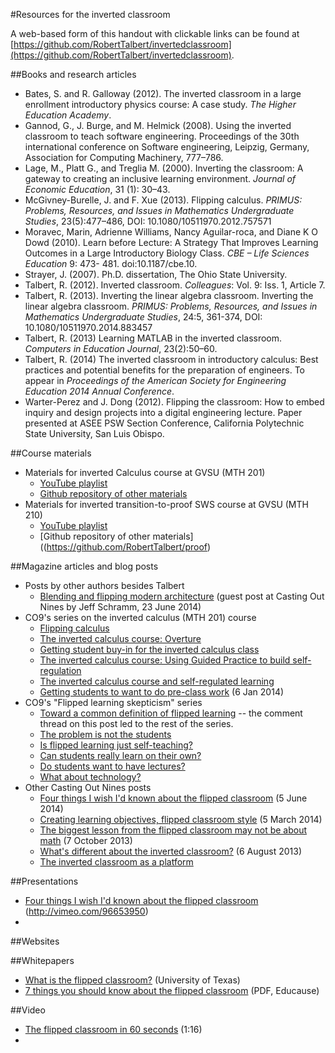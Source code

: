 #Resources for the inverted classroom

A web-based form of this handout with clickable links can be found at [https://github.com/RobertTalbert/invertedclassroom](https://github.com/RobertTalbert/invertedclassroom). 

##Books and research articles 

+ Bates, S. and R. Galloway (2012). The inverted classroom in a large enrollment introductory physics course: A case study. _The Higher Education Academy_.
+ Gannod, G., J. Burge, and M. Helmick (2008). Using the inverted classroom to teach software engineering. Proceedings of the 30th international conference on Software engineering, Leipzig, Germany, Association for Computing Machinery, 777–786.
+ Lage, M., Platt G., and Treglia M. (2000). Inverting the classroom: A gateway to creating an inclusive learning environment. _Journal of Economic Education_, 31 (1): 30–43.
+ McGivney-Burelle, J. and F. Xue (2013). Flipping calculus. _PRIMUS: Problems, Resources, and Issues in Mathematics Undergraduate Studies_, 23(5):477–486, DOI: 10.1080/10511970.2012.757571
+ Moravec, Marin, Adrienne Williams, Nancy Aguilar-roca, and Diane K O Dowd (2010). Learn before Lecture: A Strategy That Improves Learning Outcomes in a Large Introductory Biology Class. _CBE – Life Sciences Education_ 9: 473- 481. doi:10.1187/cbe.10.
+ Strayer, J. (2007). Ph.D. dissertation, The Ohio State University.
+ Talbert, R. (2012). Inverted classroom. *Colleagues*: Vol. 9: Iss. 1, Article 7.
+ Talbert, R. (2013). Inverting the linear algebra classroom. Inverting the linear algebra classroom. _PRIMUS: Problems, Resources, and Issues in Mathematics Undergraduate Studies_, 24:5, 361-374,
DOI: 10.1080/10511970.2014.883457
+ Talbert, R. (2013) Learning MATLAB in the inverted classroom. _Computers in Education Journal_, 23(2):50–60.
+ Talbert, R. (2014) The inverted classroom in introductory calculus: Best practices and potential benefits for the preparation of engineers. To appear in _Proceedings of the American Society for Engineering Education 2014 Annual Conference_. 
+ Warter-Perez and J. Dong (2012). Flipping the classroom: How to embed inquiry and design projects into a digital engineering lecture. Paper presented at ASEE PSW Section Conference, California Polytechnic State University, San Luis Obispo.

##Course materials

+ Materials for inverted Calculus course at GVSU (MTH 201)
    * [YouTube playlist](http://bit.ly/GVSUCalculus)
    * [Github repository of other materials](https://github.com/RobertTalbert/calculus)
+ Materials for inverted transition-to-proof SWS course at GVSU (MTH 210)
    * [YouTube playlist](http://youtu.be/UuETUEJo0rk?list=PL2419488168AE7001)
    * [Github repository of other materials]((https://github.com/RobertTalbert/proof)

##Magazine articles and blog posts

+ Posts by other authors besides Talbert
    * [Blending and flipping modern architecture](http://chronicle.com/blognetwork/castingoutnines/2014/06/23/guest-post-blending-and-flipping-modern-architecture/) (guest post at Casting Out Nines by Jeff Schramm, 23 June 2014)
+ CO9's series on the inverted calculus (MTH 201) course
    * [Flipping calculus](http://chronicle.com/blognetwork/castingoutnines/2013/08/25/flipping-calculus/)
    * [The inverted calculus course: Overture](http://chronicle.com/blognetwork/castingoutnines/2014/01/27/the-inverted-calculus-course-overture/)
    * [Getting student buy-in for the inverted calculus class](http://chronicle.com/blognetwork/castingoutnines/2014/03/06/getting-student-buy-in-for-the-inverted-calculus-class/)
    * [The inverted calculus course: Using Guided Practice to build self-regulation](http://chronicle.com/blognetwork/castingoutnines/2014/03/04/the-inverted-calculus-course-using-guided-practice-to-build-self-regulation/)
    * [The inverted calculus course and self-regulated learning](http://chronicle.com/blognetwork/castingoutnines/2014/03/03/the-inverted-calculus-course-and-self-regulated-learning/)
    * [Getting students to want to do pre-class work](http://chronicle.com/blognetwork/castingoutnines/2014/01/06/getting-students-to-want-to-do-pre-class-work/) (6 Jan 2014)
+ CO9's "Flipped learning skepticism" series
    * [Toward a common definition of flipped learning](http://chronicle.com/blognetwork/castingoutnines/2014/04/01/toward-a-common-definition-of-flipped-learning/) -- the comment thread on this post led to the rest of the series. 
    * [The problem is not the students](http://chronicle.com/blognetwork/castingoutnines/2014/04/08/the-problem-is-not-the-students/)
    * [Is flipped learning just self-teaching?](http://chronicle.com/blognetwork/castingoutnines/2014/04/28/flipped-learning-skepticism-is-flipped-learning-just-self-teaching/)
    * [Can students really learn on their own?](http://chronicle.com/blognetwork/castingoutnines/2014/04/30/flipped-learning-skepticism-can-students-really-learn-on-their-own/)
    * [Do students want to have lectures?](http://chronicle.com/blognetwork/castingoutnines/2014/05/05/flipped-learning-skepticism-do-students-want-to-have-lectures/)
    * [What about technology?](http://chronicle.com/blognetwork/castingoutnines/2014/05/16/flipped-learning-skepticism-what-about-technology/) 
+ Other Casting Out Nines posts
    * [Four things I wish I'd known about the flipped classroom](http://chronicle.com/blognetwork/castingoutnines/2014/06/05/four-things-i-wish-id-known-about-the-flipped-classroom/) (5 June 2014)
    * [Creating learning objectives, flipped classroom style](http://chronicle.com/blognetwork/castingoutnines/2014/03/05/creating-learning-objectives-flipped-classroom-style/) (5 March 2014)
    * [The biggest lesson from the flipped classroom may not be about math](http://chronicle.com/blognetwork/castingoutnines/2013/10/07/the-biggest-lesson-from-the-flipped-classroom-may-not-be-about-math/) (7 October 2013)
    * [What's different about the inverted classroom?](http://chronicle.com/blognetwork/castingoutnines/2013/08/06/whats-different-about-the-inverted-classroom/) (6 August 2013)
    * [The inverted classroom as a platform](http://chronicle.com/blognetwork/castingoutnines/2013/03/08/the-inverted-classroom-as-platform/) 

##Presentations

+ [Four things I wish I'd known about the flipped classroom](http://vimeo.com/96653950) (http://vimeo.com/96653950)
+ 

##Websites

##Whitepapers 

+ [What is the flipped classroom?](http://ctl.utexas.edu/ctl/node/425) (University of Texas)
+ [7 things you should know about the flipped classroom](http://net.educause.edu/ir/library/pdf/ELI7081.pdf) (PDF, Educause)

##Video 

+ [The flipped classroom in 60 seconds](http://www.youtube.com/watch?feature=player_embedded&v=r2b7GeuqkPc) (1:16)
+ 
